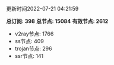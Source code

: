 更新时间2022-07-21 04:21:59

**总订阅: 398**
**总节点: 15084**
**有效节点: 2612**
- v2ray节点: 1766
- ss节点: 409
- trojan节点: 296
- ssr节点: 141

